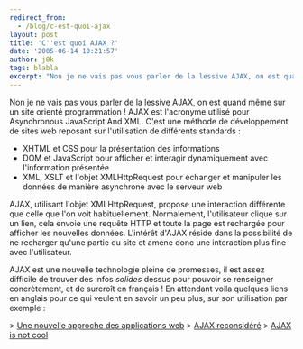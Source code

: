 ```yaml
---
redirect_from:
  - /blog/c-est-quoi-ajax
layout: post
title: 'C''est quoi AJAX ?'
date: '2005-06-14 10:21:57'
author: j0k
tags: blabla
excerpt: "Non je ne vais pas vous parler de la lessive AJAX, on est quand même sur un site orienté programmation !     \nAJAX est l'acronyme utilisé pour Asynchronous JavaScript And XML. C'est une méthode de développement de sites web reposant sur l'utilisation de différents standards :  \n  \n* XHTML et CSS pour la présentation des informations"
---
```


Non je ne vais pas vous parler de la lessive AJAX, on est quand même sur un site orienté programmation !
AJAX est l'acronyme utilisé pour Asynchronous JavaScript And XML. C'est une méthode de développement de sites web reposant sur l'utilisation de différents standards :

* XHTML et CSS pour la présentation des informations
* DOM et JavaScript pour afficher et interagir dynamiquement avec l'information présentée
* XML, XSLT et l'objet XMLHttpRequest pour échanger et manipuler les données de manière asynchrone avec le serveur web

AJAX, utilisant l'objet XMLHttpRequest, propose une interaction différente que celle que l'on voit habituellement. Normalement, l'utilisateur clique sur un lien, cela envoie une requête HTTP et toute la page est rechargée pour afficher les nouvelles données. L'intérêt d'AJAX réside dans la possibilité de ne recharger qu'une partie du site et amène donc une interaction plus fine avec l'utilisateur.

AJAX est une nouvelle technologie pleine de promesses, il est assez difficile de trouver des infos *solides* dessus pour pouvoir se renseigner concrètement, et de surcroît en français !   En attendant voila quelques liens en anglais pour ce qui veulent en savoir un peu plus, sur son utilisation par exemple :

&gt; [Une nouvelle approche des applications web](http://www.adaptivepath.com/publications/essays/archives/000385.php)   &gt; [AJAX reconsidéré](http://www.adambosworth.net/archives/000044.html)   &gt; [AJAX is not cool](http://www.lastcraft.com/blog/index.php?p=19)
